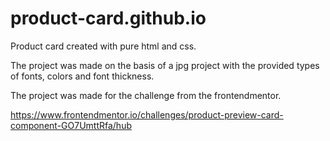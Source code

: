 # product-card.github.io
Product card created with pure html and css. 

The project was made on the basis of a jpg project with the provided types of fonts, colors and font thickness.

The project was made for the challenge from the frontendmentor.

https://www.frontendmentor.io/challenges/product-preview-card-component-GO7UmttRfa/hub
